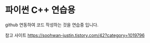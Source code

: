 # 파이썬 C++ 연습용
github 연동하여 코드 작성하는 것을 연습중 입니다.

참고 사이트
https://soohwan-justin.tistory.com/42?category=1019796

